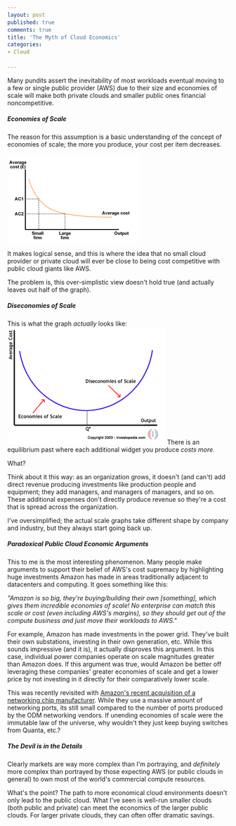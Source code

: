 ```yaml
---
layout: post
published: true
comments: true
title: 'The Myth of Cloud Economics'
categories:
- Cloud

---
```

Many pundits assert the inevitability of most workloads eventual moving to a few or single public provider (AWS) due to their size and economies of scale will make both private clouds and smaller public ones financial noncompetitive.

##### Economies of Scale
The reason for this assumption is a basic understanding of the concept of economies of scale; the more you produce, your cost per item decreases.

![chart](/images/2015/01/economyofscale.gif)

It makes logical sense, and this is where the idea that no small cloud provider or private cloud will ever be close to being cost competitive with public cloud giants like AWS.

The problem is, this over-simplistic view doesn't hold true (and actually leaves out half of the graph).

##### Diseconomies of Scale
This is what the graph *actually* looks like:
![chart](/images/2015/01/diseconomyofscale.gif)
There is an equilibrium past where each additional widget you produce *costs more.*

What?

Think about it this way: as an organization grows, it doesn't (and can't) add direct revenue producing investments like production people and equipment; they add managers, and managers of managers, and so on. These additional expenses don't directly produce revenue so they're a cost that is spread across the organization.

I've oversimplified; the actual scale graphs take different shape by company and industry, but they always start going back up.

##### Paradoxical Public Cloud Economic Arguments
This to me is the most interesting phenomenon. Many people make arguments to support their belief of AWS's cost supremacy by highlighting huge investments Amazon has made in areas traditionally adjacent to datacenters and computing. It goes something like this:

*"Amazon is so big, they're buying/building their own [something], which gives them incredible economies of scale! No enterprise can match this scale or cost (even including AWS's margins), so they should get out of the compute business and just move their workloads to AWS."*

For example, Amazon has made investments in the power grid. They've built their own substations, investing in their own generation, etc. While this sounds impressive (and it is), it actually disproves this argument. In this case, individual power companies operate on scale magnitudes greater than Amazon does. If this argument was true, would Amazon be better off leveraging these companies' greater economies of scale and get a lower price by not investing in it directly for their comparatively lower scale.

This was recently revisited with [Amazon's recent acquisition of a networking chip manufacturer](http://www.datacenterknowledge.com/archives/2015/01/23/amazon-buys-stealthy-israeli-chip-startup-annapurna-labs/). While they use a massive amount of networking ports, its still small compared to the number of ports produced by the ODM networking vendors. If unending economies of scale were the immutable law of the universe, why wouldn't they just keep buying switches from Quanta, etc.?

##### The Devil is in the Details
Clearly markets are way more complex than I'm portraying, and *definitely* more complex than portrayed by those expecting AWS (or public clouds in general) to own most of the world's commercial compute resources.

What's the point? The path to more economical cloud environments doesn't only lead to the public cloud. What I've seen is well-run smaller clouds (both public and private) can meet the economics of the larger public clouds. For larger private clouds, they can often offer dramatic savings.